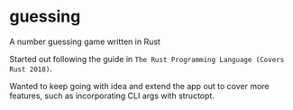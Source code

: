 # guessing
A number guessing game written in Rust

Started out following the guide in `The Rust Programming Language (Covers Rust 2018)`. 

Wanted to keep going with idea and extend the app out to cover more features, such as incorporating CLI args with structopt.

